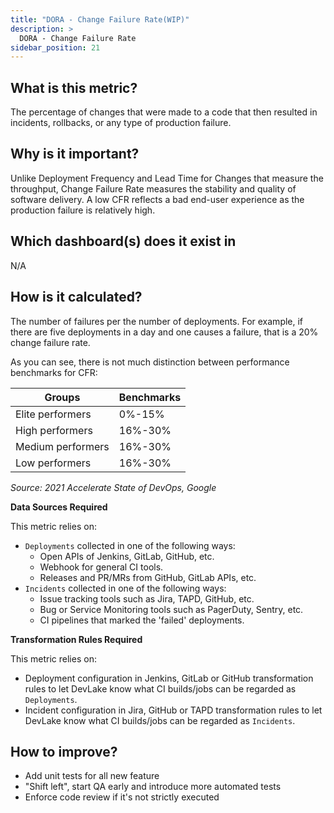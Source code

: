 ```yaml
---
title: "DORA - Change Failure Rate(WIP)"
description: >
  DORA - Change Failure Rate
sidebar_position: 21
---
```


## What is this metric? 
The percentage of changes that were made to a code that then resulted in incidents, rollbacks, or any type of production failure.

## Why is it important?
Unlike Deployment Frequency and Lead Time for Changes that measure the throughput, Change Failure Rate measures the stability and quality of software delivery. A low CFR reflects a bad end-user experience as the production failure is relatively high.

## Which dashboard(s) does it exist in
N/A


## How is it calculated?
The number of failures per the number of deployments. For example, if there are five deployments in a day and one causes a failure, that is a 20% change failure rate.

As you can see, there is not much distinction between performance benchmarks for CFR:

| Groups           | Benchmarks      |
| -----------------| ----------------|
| Elite performers | 0%-15%          |
| High performers  | 16%-30%         |
| Medium performers| 16%-30%         |
| Low performers   | 16%-30%         |

<i>Source: 2021 Accelerate State of DevOps, Google</i>

<b>Data Sources Required</b>

This metric relies on:
- `Deployments` collected in one of the following ways:
  - Open APIs of Jenkins, GitLab, GitHub, etc.
  - Webhook for general CI tools.
  - Releases and PR/MRs from GitHub, GitLab APIs, etc.
- `Incidents` collected in one of the following ways:
  - Issue tracking tools such as Jira, TAPD, GitHub, etc.
  - Bug or Service Monitoring tools such as PagerDuty, Sentry, etc.
  - CI pipelines that marked the 'failed' deployments.

<b>Transformation Rules Required</b>

This metric relies on:
- Deployment configuration in Jenkins, GitLab or GitHub transformation rules to let DevLake know what CI builds/jobs can be regarded as `Deployments`.
- Incident configuration in Jira, GitHub or TAPD transformation rules to let DevLake know what CI builds/jobs can be regarded as `Incidents`.

## How to improve?
- Add unit tests for all new feature
- "Shift left", start QA early and introduce more automated tests
- Enforce code review if it's not strictly executed
